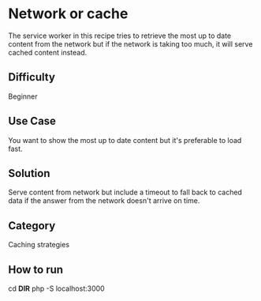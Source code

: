# Network or cache
The service worker in this recipe tries to retrieve the most up to date content
from the network but if the network is taking too much, it will serve cached
content instead.

## Difficulty
Beginner

## Use Case
You want to show the most up to date content but it's preferable to load fast.

## Solution
Serve content from network but include a timeout to fall back to cached data if
the answer from the network doesn't arrive on time.

## Category
Caching strategies

## How to run
cd __DIR__
php -S localhost:3000